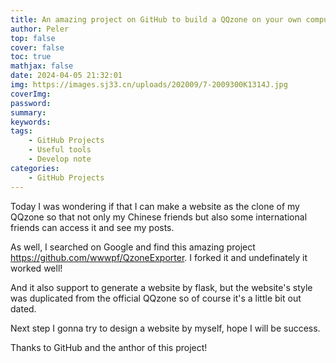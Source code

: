 ```yaml
---
title: An amazing project on GitHub to build a QQzone on your own computer
author: Peler
top: false
cover: false
toc: true
mathjax: false
date: 2024-04-05 21:32:01
img: https://images.sj33.cn/uploads/202009/7-2009300K1314J.jpg
coverImg:
password:
summary:
keywords:
tags:
    - GitHub Projects
    - Useful tools
    - Develop note
categories:
    - GitHub Projects
---
```

Today I was wondering if that I can make a website as the clone of my QQzone so that not only my Chinese friends but also some international friends can access it and see my posts.

As well, I searched on Google and find this amazing project <https://github.com/wwwpf/QzoneExporter>. I forked it and undefinately it worked well!

And it also support to generate a website by flask, but the website's style was duplicated from the official QQzone so of course it's a little bit out dated.

Next step I gonna try to design a website by myself, hope I will be success.

Thanks to GitHub and the anthor of this project!

